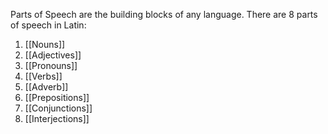 Parts of Speech are the building blocks of any language.
There are 8 parts of speech in Latin:
1. [[Nouns]]
2. [[Adjectives]]
3. [[Pronouns]]
4. [[Verbs]]
5. [[Adverb]]
6. [[Prepositions]]
7. [[Conjunctions]]
8. [[Interjections]]

